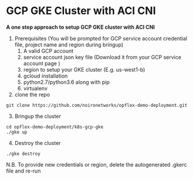 # GCP GKE Cluster with ACI CNI
**A one step approach to setup GCP GKE cluster with ACI CNI**

1. Prerequisites (You will be prompted for GCP service account credential file, project name and region during bringup)
    1. A valid GCP account
    2. service account json key file (Download it from your GCP service account page )
    3. region to setup your GKE cluster (E.g. us-west1-b)
    4. gcloud installation
    5. python2.7/python3.6 along with pip
    6. virtualenv
2. clone the repo
```
git clone https://github.com/noironetworks/opflex-demo-deployment.git
```
3. Bringup the cluster
```
cd opflex-demo-deployment/k8s-gcp-gke
./gke up
```
4. Destroy the cluster
```
./gke destroy
```

N.B. To provide new credentials or region, delete the autogenerated .gkerc file and re-run
